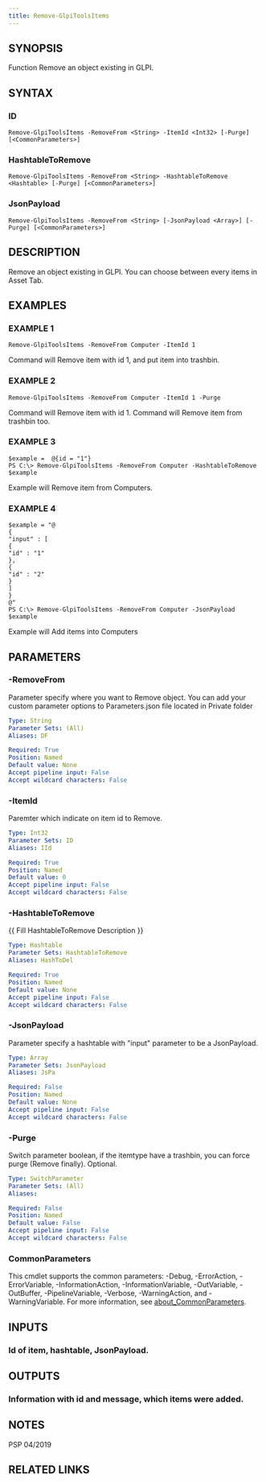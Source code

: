 ```yaml
---
title: Remove-GlpiToolsItems
---
```


## SYNOPSIS
Function Remove an object existing in GLPI.

## SYNTAX

### ID
```
Remove-GlpiToolsItems -RemoveFrom <String> -ItemId <Int32> [-Purge] [<CommonParameters>]
```

### HashtableToRemove
```
Remove-GlpiToolsItems -RemoveFrom <String> -HashtableToRemove <Hashtable> [-Purge] [<CommonParameters>]
```

### JsonPayload
```
Remove-GlpiToolsItems -RemoveFrom <String> [-JsonPayload <Array>] [-Purge] [<CommonParameters>]
```

## DESCRIPTION
Remove an object existing in GLPI.
You can choose between every items in Asset Tab.

## EXAMPLES

### EXAMPLE 1
```
Remove-GlpiToolsItems -RemoveFrom Computer -ItemId 1
```

Command will Remove item with id 1, and put item into trashbin.

### EXAMPLE 2
```
Remove-GlpiToolsItems -RemoveFrom Computer -ItemId 1 -Purge
```

Command will Remove item with id 1.
Command will Remove item from trashbin too.

### EXAMPLE 3
```
$example =  @{id = "1"}
PS C:\> Remove-GlpiToolsItems -RemoveFrom Computer -HashtableToRemove $example
```
Example will Remove item from Computers.

### EXAMPLE 4
```
$example = "@
{
"input" : [
{
"id" : "1"
},
{
"id" : "2"
}
]
}
@"
PS C:\> Remove-GlpiToolsItems -RemoveFrom Computer -JsonPayload $example
```
Example will Add items into Computers

## PARAMETERS

### -RemoveFrom
Parameter specify where you want to Remove object. 
You can add your custom parameter options to Parameters.json file located in Private folder

```yaml
Type: String
Parameter Sets: (All)
Aliases: DF

Required: True
Position: Named
Default value: None
Accept pipeline input: False
Accept wildcard characters: False
```

### -ItemId
Paremter which indicate on item id to Remove.

```yaml
Type: Int32
Parameter Sets: ID
Aliases: IId

Required: True
Position: Named
Default value: 0
Accept pipeline input: False
Accept wildcard characters: False
```

### -HashtableToRemove
{{ Fill HashtableToRemove Description }}

```yaml
Type: Hashtable
Parameter Sets: HashtableToRemove
Aliases: HashToDel

Required: True
Position: Named
Default value: None
Accept pipeline input: False
Accept wildcard characters: False
```

### -JsonPayload
Parameter specify a hashtable with "input" parameter to be a JsonPayload.

```yaml
Type: Array
Parameter Sets: JsonPayload
Aliases: JsPa

Required: False
Position: Named
Default value: None
Accept pipeline input: False
Accept wildcard characters: False
```

### -Purge
Switch parameter boolean, if the itemtype have a trashbin, you can force purge (Remove finally).
Optional.

```yaml
Type: SwitchParameter
Parameter Sets: (All)
Aliases:

Required: False
Position: Named
Default value: False
Accept pipeline input: False
Accept wildcard characters: False
```

### CommonParameters
This cmdlet supports the common parameters: -Debug, -ErrorAction, -ErrorVariable, -InformationAction, -InformationVariable, -OutVariable, -OutBuffer, -PipelineVariable, -Verbose, -WarningAction, and -WarningVariable. For more information, see [about_CommonParameters](http://go.microsoft.com/fwlink/?LinkID=113216).

## INPUTS

### Id of item, hashtable, JsonPayload.
## OUTPUTS

### Information with id and message, which items were added.
## NOTES
PSP 04/2019

## RELATED LINKS
